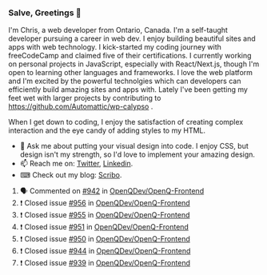 ### Salve, Greetings 👋

I'm Chris, a web developer from Ontario, Canada. I'm a self-taught developer pursuing a career in web dev. I enjoy building beautiful sites and apps with web technology.
I kick-started my coding journey with freeCodeCamp and claimed five of their certifications.  I currently working on personal projects in JavaScript, especially with React/Next.js, though I'm open to learning other languages and frameworks. I love the web platform and I'm excited by the powerful technolgies which can developers can efficiently build amazing sites and apps with. Lately I've been getting my feet wet with larger projects by contributing to https://github.com/Automattic/wp-calypso .

When I get down to coding, I enjoy the satisfaction of creating complex interaction and the eye candy of adding styles to my HTML. 

- 💬 Ask me about putting your visual design into code. I enjoy CSS, but design isn't my strength, so I'd love to implement your amazing design.
- 📫 Reach me on: [Twitter](https://twitter.com/Christo28120856), [Linkedin](https://www.linkedin.com/in/christopher-stevers-07b9a5204/).
- ⌨ Check out my blog: [Scribo](https://christopherstevers.cf).
<!--
**Christopher-Stevers/Christopher-Stevers** is a ✨ _special_ ✨ repository because its `README.md` (this file) appears on your GitHub profile.

Here are some ideas to get you started:

- 🔭 I’m currently working on ...
- 🌱 I’m currently learning ...
- 👯 I’m looking to collaborate on ...
- 🤔 I’m looking for help with ...
- 😄 Pronouns: ...
- ⚡ Fun fact: ...
-->

<!--START_SECTION:activity-->
1. 🗣 Commented on [#942](https://github.com/OpenQDev/OpenQ-Frontend/issues/942) in [OpenQDev/OpenQ-Frontend](https://github.com/OpenQDev/OpenQ-Frontend)
2. ❗️ Closed issue [#956](https://github.com/OpenQDev/OpenQ-Frontend/issues/956) in [OpenQDev/OpenQ-Frontend](https://github.com/OpenQDev/OpenQ-Frontend)
3. ❗️ Closed issue [#955](https://github.com/OpenQDev/OpenQ-Frontend/issues/955) in [OpenQDev/OpenQ-Frontend](https://github.com/OpenQDev/OpenQ-Frontend)
4. ❗️ Closed issue [#951](https://github.com/OpenQDev/OpenQ-Frontend/issues/951) in [OpenQDev/OpenQ-Frontend](https://github.com/OpenQDev/OpenQ-Frontend)
5. ❗️ Closed issue [#950](https://github.com/OpenQDev/OpenQ-Frontend/issues/950) in [OpenQDev/OpenQ-Frontend](https://github.com/OpenQDev/OpenQ-Frontend)
6. ❗️ Closed issue [#944](https://github.com/OpenQDev/OpenQ-Frontend/issues/944) in [OpenQDev/OpenQ-Frontend](https://github.com/OpenQDev/OpenQ-Frontend)
7. ❗️ Closed issue [#939](https://github.com/OpenQDev/OpenQ-Frontend/issues/939) in [OpenQDev/OpenQ-Frontend](https://github.com/OpenQDev/OpenQ-Frontend)
<!--END_SECTION:activity-->

